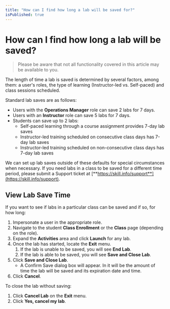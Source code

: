 ```yaml
---
title: "How can I find how long a lab will be saved for?"
isPublished: true
---
```


# How can I find how long a lab will be saved?

> Please be aware that not all functionality covered in this article may be available to you.

The length of time a lab is saved is determined by several factors, among them: a user's roles, the type of learning (Instructor-led vs. Self-paced) and class sessions scheduled.

Standard lab saves are as follows:

- Users with the **Operations Manager** role can save 2 labs for 7 days.
- Users with an **Instructor** role can save 5 labs for 7 days.
- Students can save up to 2 labs:
     - Self-paced learning through a course assignment provides 7-day lab saves 
     - Instructor-led training scheduled on consecutive class days has 7-day lab saves
     - Instructor-led training scheduled on non-consecutive class days has 7-day lab saves 

We can set up lab saves outside of these defaults for special circumstances when necessary. If you need labs in a class to be saved for a different time period, please submit a Support ticket at [**https://skill.info/support**](https://skill.info/support). 

## View Lab Save Time
If you want to see if labs in a particular class can be saved and if so, for how long:
1. Impersonate a user in the appropriate role. 
1. Navigate to the student **Class Enrollment** or the **Class** page (depending on the role). 
1. Expand the **Activities** area and click **Launch** for any lab. 
1. Once the lab has started, locate the **Exit** menu. 
     1. If the lab is unable to be saved, you will see **End Lab**. 
     1. If the lab is able to be saved, you will see **Save and Close Lab**. 
1. Click **Save and Close Lab**.
     - A Confirm Save dialog box will appear. In it will be the amount of time the lab will be saved and its expiration date and time. 
1. Click **Cancel**. 

To close the lab without saving:
1. Click **Cancel Lab** on the **Exit** menu. 
1. Click **Yes, cancel my lab**.
